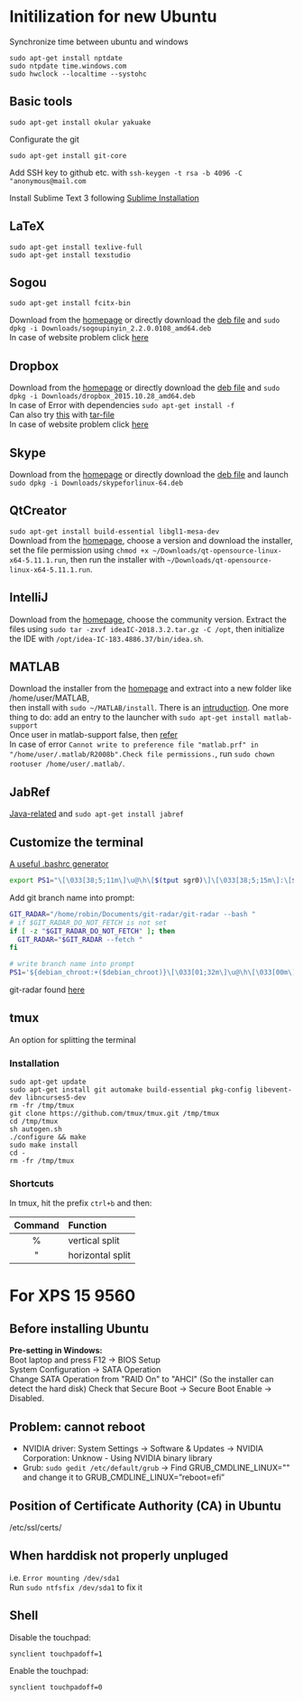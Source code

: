 # Initilization for new Ubuntu

Synchronize time between ubuntu and windows

```
sudo apt-get install nptdate
sudo ntpdate time.windows.com
sudo hwclock --localtime --systohc
```

## Basic tools
```shell
sudo apt-get install okular yakuake
```
Configurate the git
```shell
sudo apt-get install git-core
```
Add SSH key to github etc. with ```ssh-keygen -t rsa -b 4096 -C "anonymous@mail.com```  

Install Sublime Text 3 following [Sublime Installation](https://github.com/robinloujun/Tipps/blob/master/Sublime.md#installation)

## LaTeX

```shell
sudo apt-get install texlive-full
sudo apt-get install texstudio
```

## Sogou


```shell
sudo apt-get install fcitx-bin
```
Download from the [homepage](https://pinyin.sogou.com/linux/?r=pinyin) or directly download the [deb file](http://cdn2.ime.sogou.com/dl/index/1524572264/sogoupinyin_2.2.0.0108_amd64.deb?st=zJbjTyOEj5URSDHKoqOZ3A&e=1539533248&fn=sogoupinyin_2.2.0.0108_amd64.deb) and ```sudo dpkg -i Downloads/sogoupinyin_2.2.0.0108_amd64.deb```    
In case of website problem click [here](https://github.com/robinloujun/Tipps/blob/master/Files/sogoupinyin_2.2.0.0108_amd64.deb?raw=true)

## Dropbox

Download from the [homepage](https://www.dropbox.com/de/install-linux) or directly download the [deb file](https://www.dropbox.com/download?dl=packages/ubuntu/dropbox_2015.10.28_amd64.deb) and ```sudo dpkg -i Downloads/dropbox_2015.10.28_amd64.deb```  
In case of Error with dependencies ```sudo apt-get install -f```  
Can also try [this](https://www.dropbox.com/de/help/desktop-web/linux-commands) with [tar-file](https://github.com/robinloujun/Tipps/blob/master/Files/nautilus-dropbox-1.6.2.tar.bz2)  
In case of website problem click [here](https://github.com/robinloujun/Tipps/blob/master/Files/dropbox_2015.10.28_amd64.deb?raw=true)

## Skype

Download from the [homepage](https://www.skype.com/en/get-skype/) or directly download the [deb file](https://go.skype.com/skypeforlinux-64.deb) and launch ```sudo dpkg -i Downloads/skypeforlinux-64.deb```

## QtCreator

`sudo apt-get install build-essential libgl1-mesa-dev`  
Download from the [homepage](http://download.qt.io/official_releases/qt/), choose a version and download the installer, set  the file permission using `chmod +x ~/Downloads/qt-opensource-linux-x64-5.11.1.run`, then run the installer with `~/Downloads/qt-opensource-linux-x64-5.11.1.run`.

## IntelliJ

Download from the [homepage](https://www.jetbrains.com/idea/download/index.html#section=linux), choose the community version. Extract the files using ```sudo tar -zxvf ideaIC-2018.3.2.tar.gz -C /opt```, then initialize the IDE with ```/opt/idea-IC-183.4886.37/bin/idea.sh```.

## MATLAB

Download the installer from the [homepage](https://de.mathworks.com/downloads/web_downloads) and extract into a new folder like /home/user/MATLAB,   
then install with ```sudo ~/MATLAB/install```. There is an [intruduction](https://de.mathworks.com/help/install/ug/install-mathworks-software.html).
One more thing to do: add an entry to the launcher with ```sudo apt-get install matlab-support```    
Once user in matlab-support false, then [refer](https://de.mathworks.com/matlabcentral/answers/98599-why-will-matlab-not-start-up-properly-on-my-linux-or-unix-based-system)  
In case of error ```Cannot write to preference file "matlab.prf" in "/home/user/.matlab/R2008b".Check file permissions.```, run ```sudo chown rootuser /home/user/.matlab/```.

## JabRef

[Java-related](http://help.jabref.org/en/Installation#verify-java-installation) and `sudo apt-get install jabref`


## Customize the terminal
[A useful .bashrc generator](http://bashrcgenerator.com/)

```bash
export PS1="\[\033[38;5;11m\]\u@\h\[$(tput sgr0)\]\[\033[38;5;15m\]:\[$(tput sgr0)\]\[\033[38;5;46m\]\w\[$(tput sgr0)\]\[\033[38;5;10m\]:\[$(tput sgr0)\]\[\033[38;5;15m\] \[$(tput sgr0)\]"
```

Add git branch name into prompt:
```bash
GIT_RADAR="/home/robin/Documents/git-radar/git-radar --bash "
# if $GIT_RADAR_DO_NOT_FETCH is not set
if [ -z "$GIT_RADAR_DO_NOT_FETCH" ]; then
  GIT_RADAR="$GIT_RADAR --fetch "
fi

# write branch name into prompt
PS1='${debian_chroot:+($debian_chroot)}\[\033[01;32m\]\u@\h\[\033[00m\]:\[\033[01;34m\]\w\[\033[00m\]\[\033[0;32m\]$($GIT_RADAR) \[\033[1;30m\]$\[\033[00m\] '
```
git-radar found [here]()

## tmux
An option for splitting the terminal
### Installation

```
sudo apt-get update
sudo apt-get install git automake build-essential pkg-config libevent-dev libncurses5-dev
rm -fr /tmp/tmux
git clone https://github.com/tmux/tmux.git /tmp/tmux
cd /tmp/tmux
sh autogen.sh
./configure && make
sudo make install
cd -
rm -fr /tmp/tmux
```

### Shortcuts

In tmux, hit the prefix `ctrl+b` and then:

<center>
  
  |Command|Function|
  |:---:|:---|
  |% | vertical split|
  |" | horizontal split|

</center>

# For XPS 15 9560

## Before installing Ubuntu
**Pre-setting in Windows:**      
Boot laptop and press F12 -> BIOS Setup    
System Configuration -> SATA Operation    
Change SATA Operation from "RAID On" to "AHCI" (So the installer can detect the hard disk)
Check that Secure Boot -> Secure Boot Enable -> Disabled.

## Problem: cannot reboot

- NVIDIA driver: System Settings -> Software & Updates -> NVIDIA Corporation: Unknow - Using NVIDIA binary library
- Grub: `sudo gedit /etc/default/grub` -> Find GRUB_CMDLINE_LINUX="" and change it to GRUB_CMDLINE_LINUX=”reboot=efi”

## Position of Certificate Authority (CA) in Ubuntu
/etc/ssl/certs/

## When harddisk not properly unpluged
i.e. `Error mounting /dev/sda1`   
Run `sudo ntfsfix /dev/sda1` to fix it

## Shell
Disable the touchpad:
```shell
synclient touchpadoff=1
```
Enable the touchpad:
```shell
synclient touchpadoff=0
```

